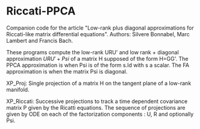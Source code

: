 # Riccati-PPCA
Companion code for the article "Low-rank plus diagonal approximations for Riccati-like matrix differential equations". Authors: Silvere Bonnabel, Marc Lambert and Francis Bach.

These programs compute the low-rank URU' and low rank + diagonal approximation $URU'+Psi$ of a matrix H supposed of the form H=GG'. The PPCA approximation is when Psi is of the form s.Id with s a scalar. The FA approximation is when the matrix Psi is diagonal.

XP_Proj: Single projection of a matrix H on the tangent plane of a low-rank manifold.

XP_Riccati: Successive projections to track a time dependent covariance matrix P given by the Ricatti equations. The sequence of projections are given by ODE on each of the factorization components : U, R and optionally Psi. 
